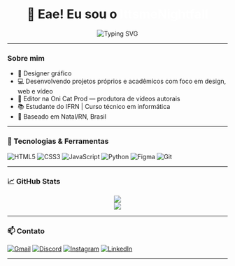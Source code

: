<h1 align="center">👋 Eae! Eu sou o <strong style="color:white;">IttsmeNightfall</strong></h1>

<p align="center">
  <img src="https://readme-typing-svg.herokuapp.com?font=Fira+Code&size=22&pause=1000&color=FFFFFF&center=true&vCenter=true&width=435&lines=UI/UX+Designer+%7C+Dev+Frontend;Editor+de+V%C3%ADdeo+%7C+Criador+de+Conte%C3%BAdo;Bem-vindo+ao+meu+universo+criativo!" alt="Typing SVG" />
</p>

---

### Sobre mim

- 🎨 Designer gráfico 
- 💻 Desenvolvendo projetos próprios e acadêmicos com foco em design, web e vídeo  
- 🎥 Editor na Oni Cat Prod — produtora de vídeos autorais  
- 📚 Estudante do IFRN | Curso técnico em informática  
- 📍 Baseado em Natal/RN, Brasil  

---

### 🧰 Tecnologias & Ferramentas

![HTML5](https://img.shields.io/badge/HTML5-000000?style=for-the-badge&logo=html5&logoColor=white)
![CSS3](https://img.shields.io/badge/CSS3-000000?style=for-the-badge&logo=css3&logoColor=white)
![JavaScript](https://img.shields.io/badge/JavaScript-000000?style=for-the-badge&logo=javascript&logoColor=yellow)
![Python](https://img.shields.io/badge/Python-000000?style=for-the-badge&logo=python&logoColor=white)
![Figma](https://img.shields.io/badge/Figma-000000?style=for-the-badge&logo=figma&logoColor=white)
![Git](https://img.shields.io/badge/Git-000000?style=for-the-badge&logo=git&logoColor=white)

---

### 📈 GitHub Stats

<div align="center" style="display: flex; justify-content: center;">
  <img src="https://github-readme-stats.vercel.app/api?username=IttsmeNightfall&show_icons=true&hide_border=true&theme=dark&bg_color=000000&title_color=ffffff&icon_color=ffffff&text_color=ffffff"/>
</div>

<div align="center">
  <img src="https://github-readme-stats.vercel.app/api/top-langs/?username=IttsmeNightfall&layout=compact&theme=dark&bg_color=000000&title_color=ffffff&text_color=ffffff&hide_border=true" />
</div>

---

### 📫 Contato

[![Gmail](https://img.shields.io/badge/Gmail-000000?style=for-the-badge&logo=gmail&logoColor=red)](mailto:zeuscruz597@gmail.com)
[![Discord](https://img.shields.io/badge/Discord-000000?style=for-the-badge&logo=discord&logoColor=7289DA)](https://discord.com/users/ittsmenightfall)
[![Instagram](https://img.shields.io/badge/Instagram-000000?style=for-the-badge&logo=instagram&logoColor=white)](https://instagram.com/ittsmenightfall)
[![LinkedIn](https://img.shields.io/badge/LinkedIn-000000?style=for-the-badge&logo=linkedin&logoColor=0A66C2)](https://www.linkedin.com/in/luizcruzorc/) 

---
